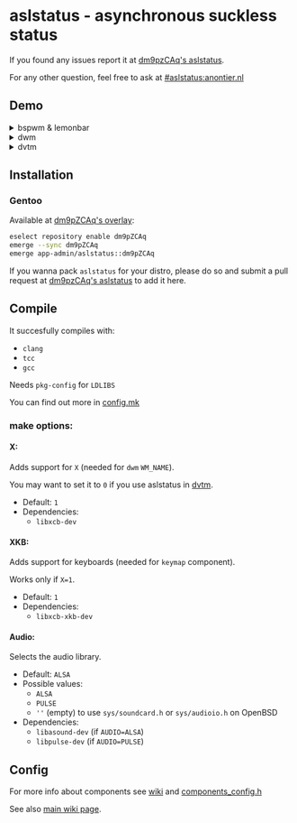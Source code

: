 # aslstatus - asynchronous suckless status
If you found any issues report it at
[dm9pzCAq's aslstatus](https://notabug.org/dm9pZCAq/aslstatus).

For any other question, feel free to ask at
[#aslstatus:anontier.nl](https://matrix.to/#/#aslstatus:anontier.nl)

## Demo
<details><summary>bspwm & lemonbar</summary>
![bspwm demo](https://i.ibb.co/3SRSkTP/lemonbar-with-aslstatus.gif)
</details>

<details><summary>dwm</summary>
![dwm demo](https://i.ibb.co/r5PYRj8/Demo.gif)
</details>

<details><summary>dvtm</summary>
[![dvtm asciicast](https://asciinema.org/a/437217.svg)](https://asciinema.org/a/437217)
</details>

## Installation
### Gentoo
Available at [dm9pZCAq's overlay](https://notabug.org/dm9pZCAq/dm9pZCAq-overlay):
```sh
eselect repository enable dm9pZCAq
emerge --sync dm9pZCAq
emerge app-admin/aslstatus::dm9pZCAq
```

If you wanna pack `aslstatus` for your distro, please do so and submit a pull
request at [dm9pzCAq's aslstatus](https://notabug.org/dm9pZCAq/aslstatus) to
add it here.

## Compile
It succesfully compiles with:
* `clang`
* `tcc`
* `gcc`

Needs `pkg-config` for `LDLIBS`

You can find out more in [config.mk](config.mk)

### make options:
#### X:
Adds support for `X` (needed for `dwm` `WM_NAME`).

You may want to set it to `0` if you use aslstatus in
[dvtm](https://www.brain-dump.org/projects/dvtm/).

* Default: `1`
* Dependencies:
  * `libxcb-dev`

#### XKB:
Adds support for keyboards (needed for `keymap` component).

Works only if `X=1`.

* Default: `1`
* Dependencies:
  * `libxcb-xkb-dev`

#### Audio:
Selects the audio library.

* Default: `ALSA`
* Possible values:
  * `ALSA`
  * `PULSE`
  * `''` (empty) to use `sys/soundcard.h` or `sys/audioio.h` on OpenBSD
* Dependencies:
  * `libasound-dev` (if `AUDIO=ALSA`)
  * `libpulse-dev` (if `AUDIO=PULSE`)

## Config
For more info about components see [wiki](wiki/COMPONENTS.md) and
[components_config.h](components_config.h)

See also [main wiki page](wiki/).

